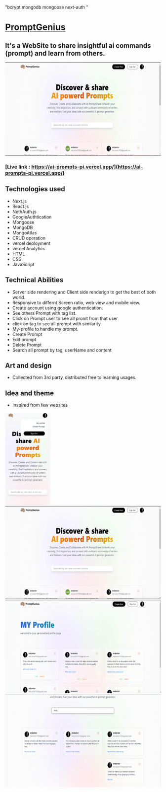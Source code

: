 "bcrypt mongodb mongoose next-auth "

# [PromptGenius](https://ai-prompts-pi.vercel.app/)

## It's a WebSite to share insightful ai commands (prompt) and learn from others.

<div display="flex" align="center">
<img src="public/assets/readme/Screenshot 2023-08-04 054155.png" height="300" >
</div>

### [Live link : https://ai-prompts-pi.vercel.app/](https://ai-prompts-pi.vercel.app/)


## Technologies used
* Next.js
* React.js
* NethAuth.js
* GoogleAuthtication
* Mongoose
* MongoDB
* MongoAtlas
* CRUD operation
* vercel deployment
* vercel Analytics
* HTML
* CSS
* JavaScript


## Technical Abilities
* Server side rendering and Client side renderign to get the best of both world.
* Responsive to differnt Screen ratio, web view and mobile view.
* Create account using google authentication.
* See others Prompt with tag list.
* Click on Prompt user to see all promt from that user
* click on tag to see all prompt with similarity.
* My-profile to handle my prompt.
* Create Prompt
* Edit prompt
* Delete Prompt
* Search all prompt by tag, userName and content


## Art and design
* Collected from 3rd party, distributed free to learning usages.

## Idea and theme
* Inspired from few websites


<div>
<img src="public/assets/readme/ai-prompts-pi.vercel.app_(Samsung Galaxy S8+).png" height="300"> 
<img src="public/assets/readme/Screenshot 2023-08-04 054155.png" height="300"> 
<img src="public/assets/readme/Screenshot 2023-08-04 054450.png" height="300"> 
<img src="public/assets/readme/Screenshot 2023-08-04 054516.png" height="300"> 
</div>

